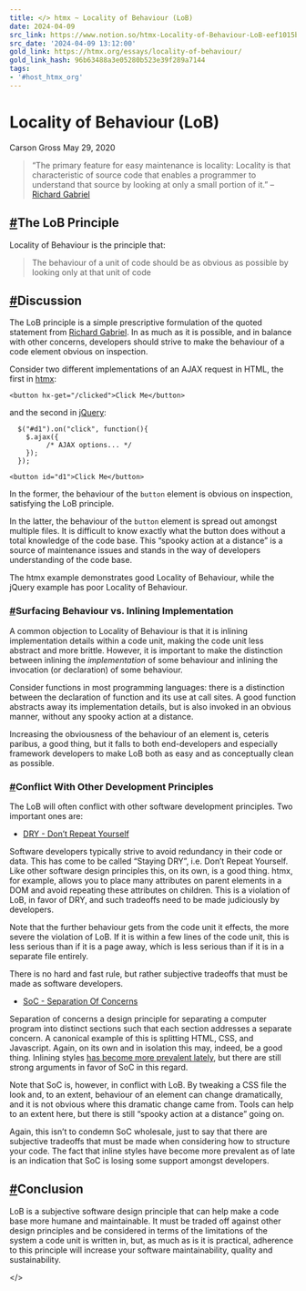 ```yaml
---
title: </> htmx ~ Locality of Behaviour (LoB)
date: 2024-04-09
src_link: https://www.notion.so/htmx-Locality-of-Behaviour-LoB-eef1015b7d5e44e4b6786c13fdad2c3a
src_date: '2024-04-09 13:12:00'
gold_link: https://htmx.org/essays/locality-of-behaviour/
gold_link_hash: 96b63488a3e05280b523e39f289a7144
tags:
- '#host_htmx_org'
---
```



Locality of Behaviour (LoB)
===========================


Carson Gross
May 29, 2020

> “The primary feature for easy maintenance is locality: Locality is that characteristic of source code that enables a 
> programmer to understand that source by looking at only a small portion of it.” – [Richard Gabriel](https://www.dreamsongs.com/Files/PatternsOfSoftware.pdf)


[#](#the-lob-principle)The LoB Principle
----------------------------------------


Locality of Behaviour is the principle that: 



> The behaviour of a unit of code should be as obvious as possible by looking only at that unit of code


[#](#discussion)Discussion
--------------------------


The LoB principle is a simple prescriptive formulation of the quoted statement from [Richard Gabriel](https://www.dreamsongs.com).
In as much as it is possible, and in balance with other concerns, developers should strive to make the behaviour of
a code element obvious on inspection.


Consider two different implementations of an AJAX request in HTML, the first in [htmx](https://htmx.org/):



```
<button hx-get="/clicked">Click Me</button>

```

and the second in [jQuery](https://jquery.com/):



```
  $("#d1").on("click", function(){
    $.ajax({
         /* AJAX options... */
    });
  });

```


```
<button id="d1">Click Me</button>

```

In the former, the behaviour of the `button` element is obvious on inspection, satisfying the LoB principle.


In the latter, the behaviour of the `button` element is spread out amongst multiple files. It is difficult to know
exactly what the button does without a total knowledge of the code base. This “spooky action at a distance” is a source
of maintenance issues and stands in the way of developers understanding of the code base.


The htmx example demonstrates good Locality of Behaviour, while the jQuery example has poor Locality of Behaviour.


### [#](#surfacing-behaviour-vs-inlining-implementation)Surfacing Behaviour vs. Inlining Implementation


A common objection to Locality of Behaviour is that it is inlining implementation details within a code unit, making the
code unit less abstract and more brittle. However, it is important to make the distinction between inlining the
*implementation* of some behaviour and inlining the invocation (or declaration) of some behaviour.


Consider functions in most programming languages: there is a distinction between the declaration of function and its 
use at call sites. A good function abstracts away its implementation details, but is also invoked in an obvious manner, 
without any spooky action at a distance.


Increasing the obviousness of the behaviour of an element is, ceteris paribus, a good thing, but it falls to both end-developers
and especially framework developers to make LoB both as easy and as conceptually clean as possible.


### [#](#conflict-with-other-development-principles)Conflict With Other Development Principles


The LoB will often conflict with other software development principles. Two important ones
are:


* [DRY - Don’t Repeat Yourself](https://en.wikipedia.org/wiki/Don%27t_repeat_yourself)


Software developers typically strive to avoid redundancy in their code or data. This has come to be called “Staying DRY”,
i.e. Don’t Repeat Yourself. Like other software design principles this, on its own, is a good thing. htmx, for example, 
allows you to place many attributes on parent elements in a DOM and avoid repeating these attributes on children. This is a 
violation of LoB, in favor of DRY, and such tradeoffs need to be made judiciously by developers.


Note that the further behaviour gets from the code unit it effects, the more severe the violation of LoB. If it is
within a few lines of the code unit, this is less serious than if it is a page away, which is less serious than if
it is in a separate file entirely.


There is no hard and fast rule, but rather subjective tradeoffs that must be made as software developers.
* [SoC - Separation Of Concerns](https://en.wikipedia.org/wiki/Separation_of_concerns)


Separation of concerns a design principle for separating a computer program into distinct sections such that each 
section addresses a separate concern. A canonical example of this is splitting HTML, CSS, and Javascript. Again, on its own and
in isolation this may, indeed, be a good thing. Inlining styles [has become more prevalent lately](https://tailwindcss.com/), 
but there are still strong arguments in favor of SoC in this regard.


Note that SoC is, however, in conflict with LoB. By tweaking a CSS file the look and, to an extent, behaviour of an
element can change dramatically, and it is not obvious where this dramatic change came from. Tools can help to an extent
here, but there is still “spooky action at a distance” going on.


Again, this isn’t to condemn SoC wholesale, just to say that there are subjective tradeoffs that must be made when
considering how to structure your code. The fact that inline styles have become more prevalent as of late is an
indication that SoC is losing some support amongst developers.


[#](#conclusion)Conclusion
--------------------------


LoB is a subjective software design principle that can help make a code base more humane and maintainable. It must be traded
off against other design principles and be considered in terms of the limitations of the system a code unit is
written in, but, as much as is it is practical, adherence to this principle will increase your software maintainability,
quality and sustainability.



 </>